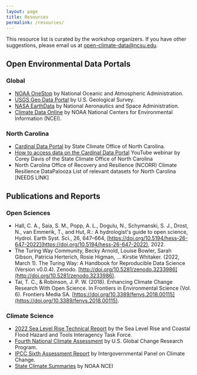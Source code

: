 ```yaml
---
layout: page
title: Resources
permalink: /resources/
---
```


This resource list is curated by the workshop organizers. If you have other suggestions, please email us at open-climate-data@ncsu.edu. 

## Open Environmental Data Portals

### Global

- [NOAA OneStop](https://data.noaa.gov/onestop/) by National Oceanic and Atmospheric Administration. 
- [USGS Geo Data Portal](https://cida.usgs.gov/gdp/) by U.S. Geological Survey. 
- [NASA EarthData](https://earthdata.nasa.gov/) by National Aeronautics and Space Administration.  
- [Climate Data Online](https://www.ncdc.noaa.gov/cdo-web/) by NOAA National Centers for Environmental Information (NCEI).

### North Carolina 

- [Cardinal Data Portal](https://products.climate.ncsu.edu/cardinal/) by State Climate Office of North Carolina. 
- [How to access data on the Cardinal Data Portal](https://www.youtube.com/watch?v=UW95MTXEl4k) YouTube webinar by Corey Davis of the State Climate Office of North Carolina
- North Carolina Office of Recovery and Resilience (NCORR) Climate Resilience DataPalooza List of relevant datasets for North Carolina [NEEDS LINK]

## Publications and Reports

### Open Sciences

- Hall, C. A., Saia, S. M., Popp, A. L., Dogulu, N., Schymanski, S. J., Drost, N., van Emmerik, T., and Hut, R.: A hydrologist's guide to open science, Hydrol. Earth Syst. Sci., 26, 647–664, [https://doi.org/10.5194/hess-26-647-2022](https://doi.org/10.5194/hess-26-647-2022), 2022.  
- The Turing Way Community, Becky Arnold, Louise Bowler, Sarah Gibson, Patricia Herterich, Rosie Higman, … Kirstie Whitaker. (2022, March 1). The Turing Way: A Handbook for Reproducible Data Science (Version v0.0.4). Zenodo. [http://doi.org/10.5281/zenodo.3233986](http://doi.org/10.5281/zenodo.3233986). 
- Tai, T. C., & Robinson, J. P. W. (2018). Enhancing Climate Change Research With Open Science. In Frontiers in Environmental Science (Vol. 6). Frontiers Media SA. [https://doi.org/10.3389/fenvs.2018.00115](https://doi.org/10.3389/fenvs.2018.00115). 

### Climate Science 

- [2022 Sea Level Rise Technical Report](https://oceanservice.noaa.gov/hazards/sealevelrise/sealevelrise-tech-report.html) by the Sea Level Rise and Coastal Flood Hazard and Tools Interagency Task Force. 
- [Fourth National Climate Assessment](https://www.globalchange.gov/nca4) by U.S. Global Change Research Program. 
- [IPCC Sixth Assessment Report](https://www.ipcc.ch/assessment-report/ar6/) by Intergovernmental Panel on Climate Change. 
- [State Climate Summaries](https://statesummaries.ncics.org/) by NOAA NCEI

